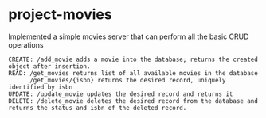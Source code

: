 # project-movies

Implemented a simple movies server that can perform all the basic CRUD operations
    
    CREATE: /add_movie adds a movie into the database; returns the created object after insertion.
    READ: /get_movies returns list of all available movies in the database
          /get_movies/{isbn} returns the desired record, uniquely identified by isbn
    UPDATE: /update_movie updates the desired record and returns it
    DELETE: /delete_movie deletes the desired record from the database and returns the status and isbn of the deleted record.
    
